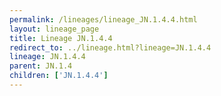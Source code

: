 ```yaml
---
permalink: /lineages/lineage_JN.1.4.4.html
layout: lineage_page
title: Lineage JN.1.4.4
redirect_to: ../lineage.html?lineage=JN.1.4.4
lineage: JN.1.4.4
parent: JN.1.4
children: ['JN.1.4.4']
---
```

